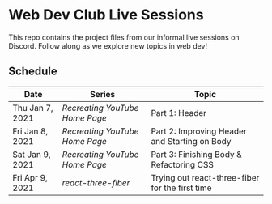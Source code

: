 # Web Dev Club Live Sessions

This repo contains the project files from our informal live sessions on Discord. Follow along as we explore new topics in web dev!

## Schedule

| Date            | Series                         | Topic                                           |
| --------------- | ------------------------------ | ----------------------------------------------- |
| Thu Jan 7, 2021 | *Recreating YouTube Home Page* | Part 1: Header                                  |
| Fri Jan 8, 2021 | *Recreating YouTube Home Page* | Part 2: Improving Header and Starting on Body   |
| Sat Jan 9, 2021 | *Recreating YouTube Home Page* | Part 3: Finishing Body & Refactoring CSS        |
| Fri Apr 9, 2021 | *react-three-fiber*            | Trying out react-three-fiber for the first time |
